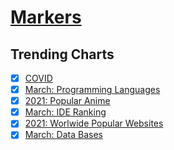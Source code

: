 # [Markers](https://mywebapp70.pythonanywhere.com/home/)

## Trending Charts

- [x] [COVID](https://mywebapp70.pythonanywhere.com/covid_chart/)
- [x] [March: Programming Languages](https://mywebapp70.pythonanywhere.com/prolan/)
- [x] [2021: Popular Anime](https://mywebapp70.pythonanywhere.com/anime/)
- [x] [March: IDE Ranking](https://mywebapp70.pythonanywhere.com/ide/)
- [x] [2021: Worlwide Popular Websites](https://mywebapp70.pythonanywhere.com/website/)
- [x] [March: Data Bases](https://mywebapp70.pythonanywhere.com/database/)
